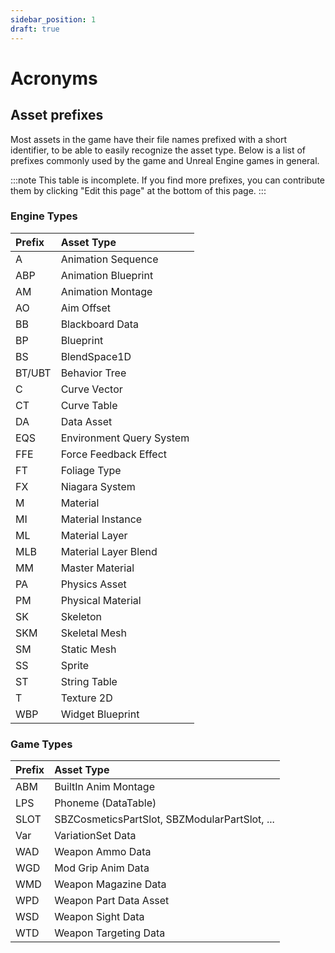 ```yaml
---
sidebar_position: 1
draft: true
---
```


# Acronyms
## Asset prefixes
Most assets in the game have their file names prefixed with a short identifier, to be able to easily recognize the asset type.
Below is a list of prefixes commonly used by the game and Unreal Engine games in general.

:::note
This table is incomplete. If you find more prefixes, you can contribute them by clicking "Edit this page" at the bottom of this page.
:::

<!-- When adding to these tables, make sure to keep the alphabetical order of the first column -->

### Engine Types
| Prefix | Asset Type               |
|:-------|:-------------------------|
| A      | Animation Sequence       |
| ABP    | Animation Blueprint      |
| AM     | Animation Montage        |
| AO     | Aim Offset               |
| BB     | Blackboard Data          |
| BP     | Blueprint                |
| BS     | BlendSpace1D             |
| BT/UBT | Behavior Tree            |
| C      | Curve Vector             |
| CT     | Curve Table              |
| DA     | Data Asset               |
| EQS    | Environment Query System |
| FFE    | Force Feedback Effect    |
| FT     | Foliage Type             |
| FX     | Niagara System           |
| M      | Material                 |
| MI     | Material Instance        |
| ML     | Material Layer           |
| MLB    | Material Layer Blend     |
| MM     | Master Material          |
| PA     | Physics Asset            |
| PM     | Physical Material        |
| SK     | Skeleton                 |
| SKM    | Skeletal Mesh            |
| SM     | Static Mesh              |
| SS     | Sprite                   |
| ST     | String Table             |
| T      | Texture 2D               |
| WBP    | Widget Blueprint         |


### Game Types
| Prefix | Asset Type                                    |
|:-------|:----------------------------------------------|
| ABM    | BuiltIn Anim Montage                          |
| LPS    | Phoneme (DataTable)                           |
| SLOT   | SBZCosmeticsPartSlot, SBZModularPartSlot, ... |
| Var    | VariationSet Data                             |
| WAD    | Weapon Ammo Data                              |
| WGD    | Mod Grip Anim Data                            |
| WMD    | Weapon Magazine Data                          |
| WPD    | Weapon Part Data Asset                        |
| WSD    | Weapon Sight Data                             |
| WTD    | Weapon Targeting Data                         |
